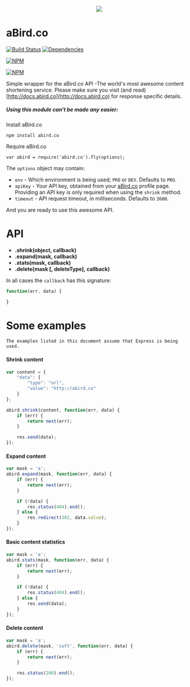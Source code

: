 <div align="center" style="margin:30px 0 40px">
	<img src="http://www.analogbird.com/static/img/playground/abird.co.png"/>
</div>

aBird.co
===============

[![Build Status](https://travis-ci.org/analogbird/aBird.co.svg)](https://travis-ci.org/analogbird/aBird.co)
[![Dependencies](https://david-dm.org/analogbird/aBird.co.png)](https://david-dm.org/analogbird/aBird.co)

[![NPM](https://nodei.co/npm/abird.co.png?downloads=true&stars=true)](https://nodei.co/npm/abird.co/)

[![NPM](https://nodei.co/npm-dl/abird.co.png)](https://nodei.co/npm/abird.co/)

Simple wrapper for the aBird.co API -The world's most awesome content shortening service. Please make sure you visit (and read) [http://docs.abird.co](http://docs.abird.co) for response specific details.

##### Using this module can't be made any easier:

Install aBird.co

```
npm install abird.co
```

Require aBird.co

```
var abird = require('abird.co').fly(options);
```

The `options` object may contain:

* `env` - Which environment is being used; `PRO` or `DEV`. Defaults to `PRO`.
* `apiKey` - Your API key, obtained from your [aBird.co](https://account.aBird.co) profile page. Providing an API key is only required when using the `shrink` method.
* `timeout` - API request timeout, in milliseconds. Defaults to `3600`. 


And you are ready to use this awesome API.


API
===============

- **.shrink(object, callback)**
- **.expand(mask, callback)**
- **.stats(mask, callback)**
- **.delete(mask [, deleteType], callback)**

In all cases the `callback` has this signature:

```javascript
function(err, data) {

}
```


Some examples
===============

```
The examples listed in this document assume that Express is being used.
```

#### Shrink content

```javascript
var content = {
	"data": {
		"type": "url",
		"value": "http://abird.co"
	}
};

abird.shrink(content, function(err, data) {
	if (err) {
		return next(err);
	}

	res.send(data);
});
```


#### Expand content

```javascript
var mask = 'a';
abird.expand(mask, function(err, data) {
	if (err) {
		return next(err);
	}

	if (!data) {
		res.status(404).end();
	} else {
		res.redirect(302, data.value);
	}
});
```


#### Basic content statistics

```javascript
var mask = 'a';
abird.stats(mask, function(err, data) {
	if (err) {
		return next(err);
	}

	if (!data) {
		res.status(404).end();
	} else {
		res.send(data);
	}
});
```


#### Delete content

```javascript
var mask = 'a';
abird.delete(mask, 'soft', function(err, data) {
	if (err) {
		return next(err);
	}

	res.status(200).end();
});
```
